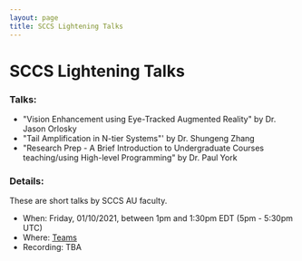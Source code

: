 ```yaml
---
layout: page
title: SCCS Lightening Talks
---
```


SCCS Lightening Talks
======
### Talks:

- "Vision Enhancement using Eye-Tracked Augmented Reality" by Dr. Jason Orlosky
- "Tail Amplification in N-tier Systems"' by Dr. Shungeng Zhang
- "Research Prep - A Brief Introduction to Undergraduate Courses teaching/using High-level Programming" by Dr. Paul York

### Details:

These are short talks by SCCS AU faculty.

- When: Friday, 01/10/2021, between 1pm and 1:30pm EDT (5pm - 5:30pm UTC)
- Where: [Teams](https://teams.microsoft.com/l/meetup-join/19%3ameeting_ODhkNjRiZjAtZWE5Yi00MzNiLWIwOTUtNWIzY2M4YTMzY2Iw%40thread.v2/0?context=%7b%22Tid%22%3a%228783ac6b-d05b-4292-b483-e65f1fdfee91%22%2c%22Oid%22%3a%22bda5a0b6-7eff-4fed-bd24-663e00a6b62d%22%7d)
- Recording: TBA



